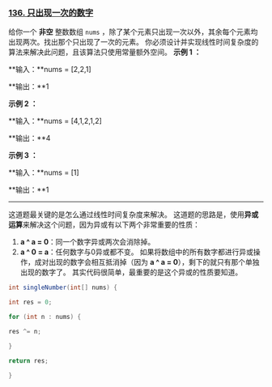 ### [136. 只出现一次的数字](https://leetcode.cn/problems/single-number/)

给你一个 **非空** 整数数组 `nums` ，除了某个元素只出现一次以外，其余每个元素均出现两次。找出那个只出现了一次的元素。
你必须设计并实现线性时间复杂度的算法来解决此问题，且该算法只使用常量额外空间。
**示例 1 ：**

**输入：**nums = [2,2,1]

**输出：**1

**示例 2 ：**

**输入：**nums = [4,1,2,1,2]

**输出：**4

**示例 3 ：**

**输入：**nums = [1]

**输出：**1

----
这道题最关键的是怎么通过线性时间复杂度来解决。
这道题的思路是，使用**异或运算**来解决这个问题，因为异或有以下两个非常重要的性质：
1. **a ^ a = 0**：同一个数字异或两次会消除掉。
2. **a ^ 0 = a**：任何数字与0异或都不变。
如果将数组中的所有数字都进行异或操作，成对出现的数字会相互抵消掉（因为 **a ^ a = 0**），剩下的就只有那个单独出现的数字了。
其实代码很简单，最重要的是这个异或的性质要知道。
```java
int singleNumber(int[] nums) {

int res = 0;

for (int n : nums) {

res ^= n;

}

return res;

}
```